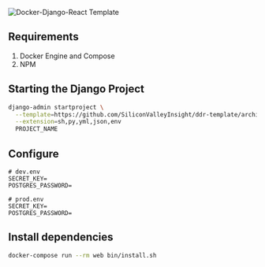 ![Docker-Django-React Template](https://s3.amazonaws.com/media-p.slid.es/uploads/176500/images/1488501/ddr.png)

## Requirements

1. Docker Engine and Compose
2. NPM

## Starting the Django Project
```bash
django-admin startproject \
  --template=https://github.com/SiliconValleyInsight/ddr-template/archive/master.zip \
  --extension=sh,py,yml,json,env
  PROJECT_NAME
```

## Configure

```
# dev.env
SECRET_KEY=
POSTGRES_PASSWORD=
```

```
# prod.env
SECRET_KEY=
POSTGRES_PASSWORD=
```

## Install dependencies

```bash
docker-compose run --rm web bin/install.sh
```
